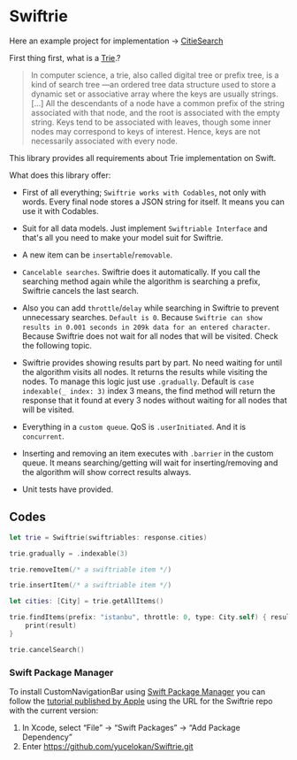 
# Swiftrie

Here an example project for implementation -> [CitieSearch](https://github.com/yucelokan/CitieSearch)

First thing first, what is a [Trie](https://en.wikipedia.org/wiki/Trie).?

> In computer science, a trie, also called digital tree or prefix tree, is a kind of search tree —an ordered tree data structure used to store a dynamic set or associative array where the keys are usually strings. [...] All the descendants of a node have a common prefix of the string associated with that node, and the root is associated with the empty string. Keys tend to be associated with leaves, though some inner nodes may correspond to keys of interest. Hence, keys are not necessarily associated with every node.

This library provides all requirements about Trie implementation on Swift. 

What does this library offer:

* First of all everything; `Swiftrie works with Codables`, not only with words. Every final node stores a JSON string for itself. It means you can use it with Codables.

* Suit for all data models. Just implement `Swiftriable Interface` and that's all you need to make your model suit for Swiftrie.

* A new item can be `insertable`/`removable`.

* `Cancelable searches`. Swiftrie does it automatically. If you call the searching method again while the algorithm is searching a prefix, Swiftrie cancels the last search. 

* Also you can add `throttle`/`delay` while searching in Swiftrie to prevent unnecessary searches. `Default is 0`. Because `Swiftrie can show results in 0.001 seconds in 209k data for an entered character`.  Because Swiftrie does not wait for all nodes that will be visited. Check the following topic.

* Swiftrie provides showing results part by part. No need waiting for until the algorithm visits all nodes. It returns the results while visiting the nodes. To manage this logic just use `.gradually`.  Default is `case indexable(_ index: 3)` index 3 means, the find method will return the response that it found at every 3 nodes without waiting for all nodes that will be visited.

* Everything in a `custom queue`. QoS is `.userInitiated`. And it is `concurrent`.

* Inserting and removing an item executes with `.barrier` in the custom queue. It means searching/getting will wait for inserting/removing and the algorithm will show correct results always.

* Unit tests have provided.

## Codes
```swift
let trie = Swiftrie(swiftriables: response.cities)

trie.gradually = .indexable(3)

trie.removeItem(/* a swiftriable item */)

trie.insertItem(/* a swiftriable item */)

let cities: [City] = trie.getAllItems()

trie.findItems(prefix: "istanbu", throttle: 0, type: City.self) { result in
    print(result)
}

trie.cancelSearch()
```

### Swift Package Manager

To install CustomNavigationBar using [Swift Package Manager](https://github.com/apple/swift-package-manager)  you can follow the [tutorial published by Apple](https://developer.apple.com/documentation/xcode/adding_package_dependencies_to_your_app) using the URL for the Swiftrie repo with the current version:

1. In Xcode, select “File” → “Swift Packages” → “Add Package Dependency”
1. Enter https://github.com/yucelokan/Swiftrie.git
